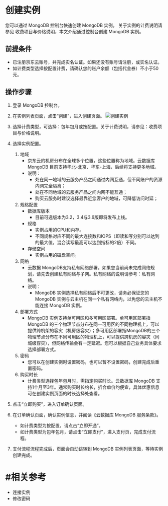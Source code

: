 # 创建实例

您可以通过 MongoDB 控制台快速创建 MongoDB 实例。
关于实例的计费说明请参见 收费项目与价格说明，本文介绍通过控制台创建 MongoDB 实例。

## 前提条件
- 已注册京东云账号，并完成实名认证。如果还没有账号请注册，或实名认证。
- 如计费类型选择按配置计费，请确认您的账户余额（包括代金券）不小于50元。

## 操作步骤
1. 登录 MongoDB 控制台。
2. 在实例列表页面，点击“创建”，进入创建页面。
	![创建实例](https://github.com/jdcloudcom/cn/blob/master/image/mongodb/mongo-003.png)
3. 选择计费类型，可选择：包年包月或按配置。关于计费说明，请参见：收费项目与价格说明。
4. 选择实例配置。
	1.  地域
		- 京东云的机房分布在全球多个位置，这些位置称为地域。云数据库 MongoDB 目前支持华北-北京、华东-上海，后续将支持更多地域。
		- 说明：
			-  处在同一地域的云服务产品之间通过内网互通，但不同账户的资源内网完全隔离；
			-  处在不同地域的云服务产品之间内网不能互通；
			-  购买云服务时建议选择最靠近您客户的地域，可降低访问时延；
	2. 规格配置
		- 数据库版本
			-  目前可选版本为3.2，3.4与3.6版即将发布上线。
		-  规格
			-  实例占用的CPU和内存。
			-  不同规格对应不同的最大连接数和IOPS（即读和写分别可以达到的最大值，混合读写最高可以达到指标的2倍）不同。
		-  存储空间
			-  实例占用的磁盘空间。
	3. 网络
		- 云数据 MongoDB支持私有网络部署。如果您当前尚未完成网络规划，请先去创建私有网络与子网。私有网络的说明请参考：私有网络。
		- 说明：
			- MongoDB 实例选择私有网络后不可更改，请务必保证您的 MongoDB 实例与云主机在同一个私有网络内，以免您的云主机不能连接 MongoDB 实例。
	4. 部署方式
		 - MongoDB 实例支持单可用区和多可用区部署。单可用区部署指 MongoDB 的三个物理节点分布在同一可用区的不同物理机上，可以提供跨机架的容灾（机房级容灾）；多可用区部署指MongoDB的三个物理节点分布在不同可用区的物理机上，可以提供跨机房的容灾（同城级容灾），但网络传输会有一定延迟。您可以根据自己业务具体要求选择部署方式。
	5. 密码
		- 您可以在创建实例时设置密码，也可以暂不设置密码，创建完成后重置密码。
	6. 购买时长
		-  计费类型选择包年包月时，需指定购买时长。云数据库 MongoDB 支持1个月至3年。通常购买时长约长，折合单价约便宜，具体优惠信息可在创建实例页面的时长选择处查看。
	
5. 点击“立即购买”，进入订单确认页面。
6. 在订单确认页面，确认实例信息，并阅读《云数据库 MongoDB 服务条款》。
	- 如计费类型为按配置，请点击“立即开通”。
	- 如计费类型为包年包月，请点击“立即支付”，进入支付页，完成支付流程。
7. 支付流程流程完成后，页面会自动跳转到 MongoDB 实例列表页面，等待实例创建完成。

# #相关参考

- 连接实例
- 修改密码
